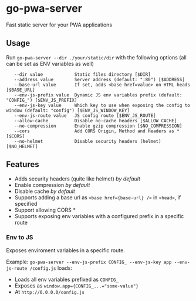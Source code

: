 # go-pwa-server

Fast static server for your PWA applications

## Usage

Run `go-pwa-server --dir ./your/static/dir` with the following options (all can be set as ENV variables as well)

```
   --dir value            Static files directory [$DIR]
   --address value        Server address (default: ":80") [$ADDRESS]
   --base-url value       If set, adds <base href=value> on HTML heads [$BASE_URL]
   --env-js-prefix value  Dynamic JS env variables prefix (default: "CONFIG_") [$ENV_JS_PREFIX]
   --env-js-key value     Which key to use when exposing the config to window (default: "config") [$ENV_JS_WINDOW_KEY]
   --env-js-route value   JS config route [$ENV_JS_ROUTE]
   --allow-cache          Disable no-cache headers [$ALLOW_CACHE]
   --no-compression       Enable gzip compression [$NO_COMPRESSION]
   --cors                 Add CORS Origin, Method and Headers as * [$CORS]
   --no-helmet            Disable security headers (helmet) [$NO_HELMET]
```

## Features

- Adds security headers (quite like helmet) *by default*
- Enable compression *by default*
- Disable cache *by default*
- Supports adding a base url as `<base href={base-url} />` in `<head>`, if specified
- Support allowing CORS *
- Supports exposing env variables with a configured prefix in a specific route

### Env to JS

Exposes enviroment variables in a specific route.

Example: `go-pwa-server --env-js-prefix CONFIG_ --env-js-key app --env-js-route /config.js` loads:
- Loads all env variables prefixed as `CONFIG_`
- Exposes as `window.app={CONFIG_...="some-value"}`
- At `http://0.0.0.0/config.js`

